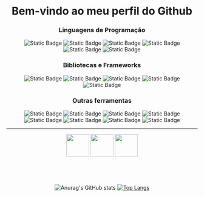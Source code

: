 <h1 align="center">Bem-vindo ao meu perfil do Github</h1>
<div align="left">
  <h3 align="center">Linguagens de Programação</h1>
  <div align="center">
      <img alt="Static Badge" src="https://img.shields.io/badge/Python-black?style=for-the-badge&logoColor=white&logo=Python&logoSize=120">
      <img alt="Static Badge" src="https://img.shields.io/badge/Golang-black?style=for-the-badge&logoColor=white&logo=Go&logoSize=120">
      <img alt="Static Badge" src="https://img.shields.io/badge/Java-black?style=for-the-badge&logo=openjdk&logoSize=120">
      <img alt="Static Badge" src="https://img.shields.io/badge/JavaScript-black?style=for-the-badge&logo=JavaScript&logoColor=white&logoSize=120">
      <img alt="Static Badge" src="https://img.shields.io/badge/TypeScript-black?style=for-the-badge&logo=TypeScript&logoColor=white&logoSize=120">
      <img alt="Static Badge" src="https://img.shields.io/badge/C%23-black?style=for-the-badge&logo=C&logoColor=white&logoSize=120">
  </div>
  <h3 align="center">Bibliotecas e Frameworks</h3>
  <div align="center">
      <img alt="Static Badge" src="https://img.shields.io/badge/Node.js-black?style=for-the-badge&logo=Node.js&logoColor=white&logoSize=60">
      <img alt="Static Badge" src="https://img.shields.io/badge/Express-black?style=for-the-badge&logo=Express&logoColor=white&logoSize=60">
      <img alt="Static Badge" src="https://img.shields.io/badge/Angular-black?style=for-the-badge&logo=Angular&logoColor=white&logoSize=60">
      <img alt="Static Badge" src="https://img.shields.io/badge/Vue.js-black?style=for-the-badge&logo=vue.js&logoColor=white&logoSize=60">
      <img alt="Static Badge" src="https://img.shields.io/badge/Fastify-black?style=for-the-badge&logo=fastify&logoColor=white&logoSize=60">
  </div>
  <h3 align="center">Outras ferramentas</h3>
  <div align="center">
      <img alt="Static Badge" src="https://img.shields.io/badge/Docker-black?style=for-the-badge&logo=Docker&logoColor=white&logoSize=60">
      <img alt="Static Badge" src="https://img.shields.io/badge/Git-black?style=for-the-badge&logo=Git&logoColor=white&logoSize=60">
      <img alt="Static Badge" src="https://img.shields.io/badge/Linux-black?style=for-the-badge&logo=Linux&logoColor=white&logoSize=60">
      <img alt="Static Badge" src="https://img.shields.io/badge/SQLite-black?style=for-the-badge&logo=SQLite&logoColor=white&logoSize=60">
      <img alt="Static Badge" src="https://img.shields.io/badge/MongoDB-black?style=for-the-badge&logo=MongoDB&logoColor=white&logoSize=60">
      <img alt="Static Badge" src="https://img.shields.io/badge/MySQL-black?style=for-the-badge&logo=MySQL&logoColor=white&logoSize=60">
      <img alt="Static Badge" src="https://img.shields.io/badge/Postman-black?style=for-the-badge&logo=Postman&logoColor=white&logoSize=60">
      <img alt="Static Badge" src="https://img.shields.io/badge/insomnia-black?style=for-the-badge&logo=insomnia&logoColor=white&logoSize=60">
  </div>
  <hr>
  <div align="center">
    <img width="60" src="https://cdn.jsdelivr.net/gh/devicons/devicon@latest/icons/goland/goland-original.svg" />
    <img width="60" src="https://cdn.jsdelivr.net/gh/devicons/devicon@latest/icons/intellij/intellij-original.svg" />   
    <img width="60" src="https://cdn.jsdelivr.net/gh/devicons/devicon@latest/icons/webstorm/webstorm-original.svg" />
  </div>
<h1></h1>
<div align="center">
<br>

  
![Anurag's GitHub stats](https://github-readme-stats.vercel.app/api?username=mattera-dev&show_icons=true&theme=dark&card_width=200px&line_height=28.9px&locale=pt-br&rank_icon=github)
[![Top Langs](https://github-readme-stats.vercel.app/api/top-langs/?username=mattera-dev&layout=donut&locale=pt-br&theme=dark&hide=html,css)](https://github.com/anuraghazra/github-readme-stats)


</div>
